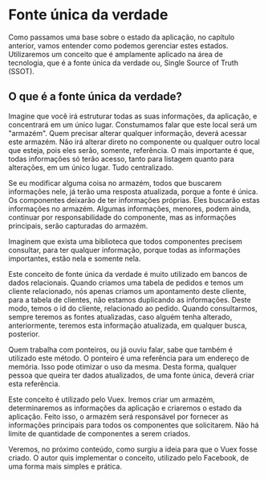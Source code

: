 # Fonte única da verdade

 Como passamos uma base sobre o estado da aplicação, no capítulo anterior, vamos entender como podemos gerenciar estes estados.
 Utilizaremos um conceito que é amplamente aplicado na área de tecnologia, que é a fonte única da verdade ou, Single Source of Truth (SSOT).

## O que é a fonte única da verdade?

Imagine que você irá estruturar todas as suas informações, da aplicação, e concentrará em um único lugar. 
Constumamos falar que este local será um "armazém". 
Quem precisar alterar qualquer informação, deverá acessar este armazém. Não irá alterar direto no componente ou qualquer outro local que esteja, pois eles serão, somente, referência.
O mais importante é que, todas informações só terão acesso, tanto para listagem quanto para alterações, em um único lugar. Tudo centralizado.

Se eu modificar alguma coisa no armazém, todos que buscarem informações nele, já terão uma resposta atualizada, porque a fonte é única. 
Os componentes deixarão de ter informações próprias. Eles buscarão estas informações no armazém. 
Algumas informações, menores, podem ainda, continuar por responsabilidade do componente, mas as informações principais, serão capturadas do armazém.

Imaginem que exista uma biblioteca que todos componentes precisem consultar, para ter qualquer informação, porque todas as informações importantes, estão nela e somente nela.

Este conceito de fonte única da verdade é muito utilizado em bancos de dados relacionais. 
Quando criamos uma tabela de pedidos e temos um cliente relacionado, nós apenas criamos um apontamento deste cliente, para a tabela de clientes, não estamos duplicando as informações. 
Deste modo, temos o id do cliente, relacionado ao pedido. 
Quando consultarmos, sempre teremos as fontes atualizadas, caso alguém tenha alterado, anteriormente, teremos esta informação atualizada, em qualquer busca, posterior.

Quem trabalha com ponteiros, ou já ouviu falar, sabe que também é utilizado este método. 
O ponteiro é uma referência para um endereço de memória. Isso pode otimizar o uso da mesma. 
Desta forma, qualquer pessoa que queira ter dados atualizados, de uma fonte única, deverá criar esta referência.

Este conceito é utilizado pelo Vuex. Iremos criar um armazém, determinaremos as informações da aplicação e criaremos o estado da aplicação. 
Feito isso, o armazém será responsável por fornecer as informações principais para todos os componentes que solicitarem. 
Não há limite de quantidade de componentes a serem criados.

Veremos, no próximo conteúdo, como surgiu a ideia para que o Vuex fosse criado. 
O autor quis implementar o conceito, utilizado pelo Facebook, de uma forma mais simples e prática.